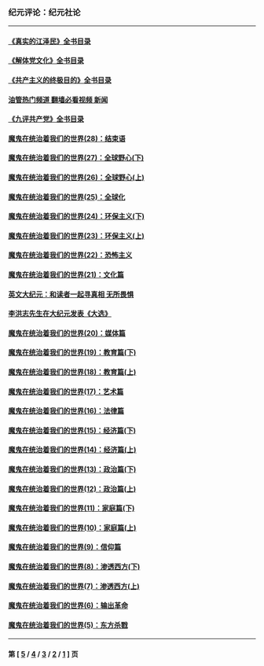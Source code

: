 ### 纪元评论：纪元社论
---
#### [《真实的江泽民》全书目录](../../pages/nsc422/n13721399.md?01090330) 
#### [《解体党文化》全书目录](../../pages/nsc422/n13721157.md?01090330) 
#### [《共产主义的终极目的》全书目录](../../pages/nsc422/n13721048.md?01090330) 
#### [油管热门频道 翻墙必看视频 新闻](ok?01090330)
#### [《九评共产党》全书目录](../../pages/nsc422/n13708085.md?01090330) 
#### [魔鬼在统治着我们的世界(28)：结束语](../../pages/nsc422/n10936246.md?01090330) 
#### [魔鬼在统治着我们的世界(27)：全球野心(下)](../../pages/nsc422/n10928319.md?01090330) 
#### [魔鬼在统治着我们的世界(26)：全球野心(上)](../../pages/nsc422/n10900318.md?01090330) 
#### [魔鬼在统治着我们的世界(25)：全球化](../../pages/nsc422/n10788205.md?01090330) 
#### [魔鬼在统治着我们的世界(24)：环保主义(下)](../../pages/nsc422/n10695307.md?01090330) 
#### [魔鬼在统治着我们的世界(23)：环保主义(上)](../../pages/nsc422/n10688613.md?01090330) 
#### [魔鬼在统治着我们的世界(22)：恐怖主义](../../pages/nsc422/n10614727.md?01090330) 
#### [魔鬼在统治着我们的世界(21)：文化篇](../../pages/nsc422/n10597706.md?01090330) 
#### [英文大纪元：和读者一起寻真相 无所畏惧](../../pages/nsc422/n12542027.md?01090330) 
#### [李洪志先生在大纪元发表《大选》](../../pages/nsc422/n12534746.md?01090330) 
#### [魔鬼在统治着我们的世界(20)：媒体篇](../../pages/nsc422/n10586579.md?01090330) 
#### [魔鬼在统治着我们的世界(19)：教育篇(下)](../../pages/nsc422/n10564808.md?01090330) 
#### [魔鬼在统治着我们的世界(18)：教育篇(上)](../../pages/nsc422/n10526970.md?01090330) 
#### [魔鬼在统治着我们的世界(17)：艺术篇](../../pages/nsc422/n10499093.md?01090330) 
#### [魔鬼在统治着我们的世界(16)：法律篇](../../pages/nsc422/n10485969.md?01090330) 
#### [魔鬼在统治着我们的世界(15)：经济篇(下)](../../pages/nsc422/n10469975.md?01090330) 
#### [魔鬼在统治着我们的世界(14)：经济篇(上)](../../pages/nsc422/n10457370.md?01090330) 
#### [魔鬼在统治着我们的世界(13)：政治篇(下)](../../pages/nsc422/n10448270.md?01090330) 
#### [魔鬼在统治着我们的世界(12)：政治篇(上)](../../pages/nsc422/n10444576.md?01090330) 
#### [魔鬼在统治着我们的世界(11)：家庭篇(下)](../../pages/nsc422/n10440961.md?01090330) 
#### [魔鬼在统治着我们的世界(10)：家庭篇(上)](../../pages/nsc422/n10435448.md?01090330) 
#### [魔鬼在统治着我们的世界(9)：信仰篇](../../pages/nsc422/n10432159.md?01090330) 
#### [魔鬼在统治着我们的世界(8)：渗透西方(下)](../../pages/nsc422/n10429603.md?01090330) 
#### [魔鬼在统治着我们的世界(7)：渗透西方(上)](../../pages/nsc422/n10426013.md?01090330) 
#### [魔鬼在统治着我们的世界(6)：输出革命](../../pages/nsc422/n10421536.md?01090330) 
#### [魔鬼在统治着我们的世界(5)：东方杀戮](../../pages/nsc422/n10417707.md?01090330) 

---
#### 第 [ [5](./5.md?01090330) / [4](./4.md?01090330) / [3](./3.md?01090330) / [2](./2.md?01090330) / [1](./1.md?01090330) ] 页
